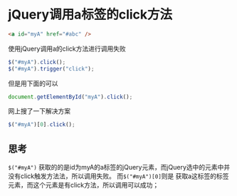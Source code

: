 # jQuery调用a标签的click方法
```html
<a id="myA" href="#abc" />
```
使用jQuery调用a的click方法进行调用失败
```js
$("#myA").click();
$("#myA").trigger("click");
```

但是用下面的可以
```js 
document.getElementById("myA").click();
```

网上搜了一下解决方案
```js 
$("#myA")[0].click();
```

## 思考
`$("#myA")`
获取的的是id为myA的a标签的jQuery元素，而jQuery选中的元素中并没有click触发方法法，所以调用失败。
而`$("#myA")[0]`则是 获取a这标签的标签元素，而这个元素是有click方法，所以调用可以成功；


